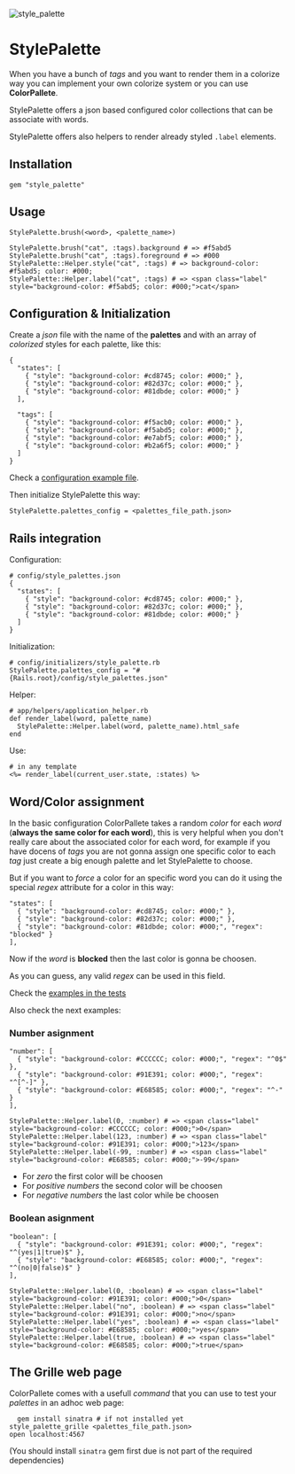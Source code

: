 ![style_palette](https://raw.github.com/fguillen/StylePalette/master/etc/style_palette.png)

# StylePalette

When you have a bunch of _tags_ and you want to render them in a colorize way you can implement your own colorize system or you can use **ColorPallete**.

StylePalette offers a json based configured color collections that can be associate with words.

StylePalette offers also helpers to render already styled `.label` elements.


## Installation

    gem "style_palette"

## Usage

    StylePalette.brush(<word>, <palette_name>)

    StylePalette.brush("cat", :tags).background # => #f5abd5
    StylePalette.brush("cat", :tags).foreground # => #000
    StylePalette::Helper.style("cat", :tags) # => background-color: #f5abd5; color: #000;
    StylePalette::Helper.label("cat", :tags) # => <span class="label" style="background-color: #f5abd5; color: #000;">cat</span>

## Configuration & Initialization

Create a _json_ file with the name of the **palettes** and with an array of _colorized_ styles for each palette, like this:

    {
      "states": [
        { "style": "background-color: #cd8745; color: #000;" },
        { "style": "background-color: #82d37c; color: #000;" },
        { "style": "background-color: #81dbde; color: #000;" }
      ],

      "tags": [
        { "style": "background-color: #f5acb0; color: #000;" },
        { "style": "background-color: #f5abd5; color: #000;" },
        { "style": "background-color: #e7abf5; color: #000;" },
        { "style": "background-color: #b2a6f5; color: #000;" }
      ]
    }

Check a [configuration example file](https://github.com/fguillen/StylePalette/blob/master/etc/style_palettes.example.json).

Then initialize StylePalette this way:

    StylePalette.palettes_config = <palettes_file_path.json>

## Rails integration

Configuration:

    # config/style_palettes.json
    {
      "states": [
        { "style": "background-color: #cd8745; color: #000;" },
        { "style": "background-color: #82d37c; color: #000;" },
        { "style": "background-color: #81dbde; color: #000;" }
      ]
    }

Initialization:

    # config/initializers/style_palette.rb
    StylePalette.palettes_config = "#{Rails.root}/config/style_palettes.json"

Helper:

    # app/helpers/application_helper.rb
    def render_label(word, palette_name)
      StylePalette::Helper.label(word, palette_name).html_safe
    end

Use:

    # in any template
    <%= render_label(current_user.state, :states) %>


## Word/Color assignment

In the basic configuration ColorPallete takes a random _color_ for each _word_ (**always the same color for each word**), this is very helpful when you don't really care about the associated color for each word, for example if you have docens of _tags_ you are not gonna assign one specific color to each _tag_ just create a big enough palette and let StylePalette to choose.

But if you want to _force_ a color for an specific word you can do it using the special _regex_ attribute for a color in this way:

    "states": [
      { "style": "background-color: #cd8745; color: #000;" },
      { "style": "background-color: #82d37c; color: #000;" },
      { "style": "background-color: #81dbde; color: #000;", "regex": "blocked" }
    ],

Now if the _word_ is **blocked** then the last color is gonna be choosen.

As you can guess, any valid _regex_ can be used in this field.

Check the [examples in the tests](https://github.com/fguillen/StylePalette/blob/master/test/style_palette_test.rb)

Also check the next examples:

### Number asignment

  	"number": [
  	  { "style": "background-color: #CCCCCC; color: #000;", "regex": "^0$" },
  	  { "style": "background-color: #91E391; color: #000;", "regex": "^[^-]" },
  	  { "style": "background-color: #E68585; color: #000;", "regex": "^-" }
  	],

  	StylePalette::Helper.label(0, :number) # => <span class="label" style="background-color: #CCCCCC; color: #000;">0</span>
  	StylePalette::Helper.label(123, :number) # => <span class="label" style="background-color: #91E391; color: #000;">123</span>
  	StylePalette::Helper.label(-99, :number) # => <span class="label" style="background-color: #E68585; color: #000;">-99</span>

* For _zero_ the first color will be choosen
* For _positive numbers_ the second color will be choosen
* For _negative numbers_ the last color while be choosen

### Boolean asignment

  	"boolean": [
  	  { "style": "background-color: #91E391; color: #000;", "regex": "^(yes|1|true)$" },
  	  { "style": "background-color: #E68585; color: #000;", "regex": "^(no|0|false)$" }
  	],

  	StylePalette::Helper.label(0, :boolean) # => <span class="label" style="background-color: #91E391; color: #000;">0</span>
  	StylePalette::Helper.label("no", :boolean) # => <span class="label" style="background-color: #91E391; color: #000;">no</span>
  	StylePalette::Helper.label("yes", :boolean) # => <span class="label" style="background-color: #E68585; color: #000;">yes</span>
  	StylePalette::Helper.label(true, :boolean) # => <span class="label" style="background-color: #E68585; color: #000;">true</span>


## The Grille web page

ColorPallete comes with a usefull _command_ that you can use to test your _palettes_ in an adhoc web page:

	  gem install sinatra # if not installed yet
    style_palette_grille <palettes_file_path.json>
    open localhost:4567

(You should install `sinatra` gem first due is not part of the required dependencies)




